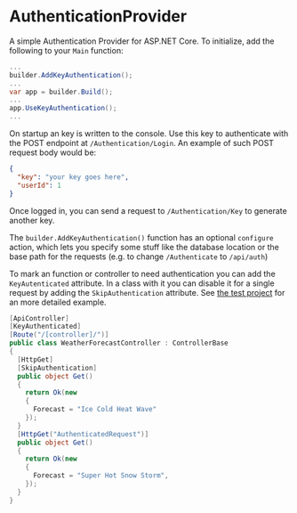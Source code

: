 # AuthenticationProvider
A simple Authentication Provider for ASP.NET Core.
To initialize, add the following to your `Main` function:
```cs
...
builder.AddKeyAuthentication();
...
var app = builder.Build();
...
app.UseKeyAuthentication();
...
```
On startup an key is written to the console. Use this key to authenticate with the POST endpoint at `/Authentication/Login`. An example of such POST request body would be:
```json
{
  "key": "your key goes here",
  "userId": 1
}
```
Once logged in, you can send a request to `/Authentication/Key` to generate another key.

The `builder.AddKeyAuthentication()` function has an optional `configure` action, which lets you specify some stuff like the database location or the base path for the requests (e.g. to change `/Authenticate` to `/api/auth`)

To mark an function or controller to need authentication you can add the `KeyAutenticated` attribute. In a class with it you can disable it for a single request by adding the `SkipAuthentication` attribute. See [the test project](https://github.com/JonathanBout/AuthenticationProvider/tree/master/AuthenticationProviderTests) for an more detailed example.
```cs
[ApiController]
[KeyAuthenticated]
[Route("/[controller]/")]
public class WeatherForecastController : ControllerBase
{
  [HttpGet]
  [SkipAuthentication]
  public object Get()
  {
    return Ok(new
    {
      Forecast = "Ice Cold Heat Wave"
    });
  }
  [HttpGet("AuthenticatedRequest")]
  public object Get()
  {
    return Ok(new
    {
      Forecast = "Super Hot Snow Storm",
    });
  }
}
```
